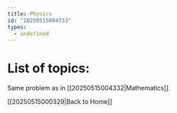 ```yaml
---
title: Physics
id: "20250515004333"
types:
  - undefined
---
```


# List of topics:
Same problem as in [[20250515004332|Mathematics]].

[[20250515000329|Back to Home]]